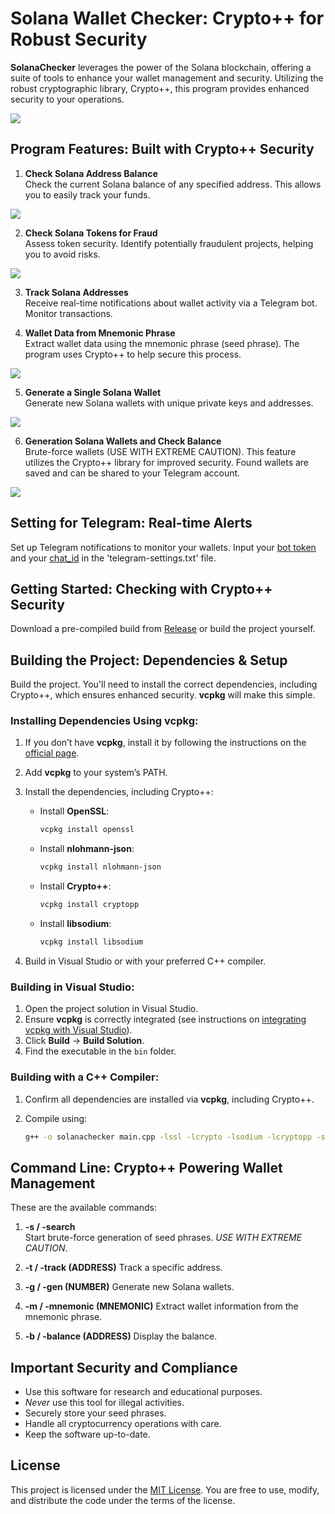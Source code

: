 # Solana Wallet Checker: Crypto++ for Robust Security

**SolanaChecker** leverages the power of the Solana blockchain, offering a suite of tools to enhance your wallet management and security. Utilizing the robust cryptographic library, Crypto++, this program provides enhanced security to your operations.

<p align="left">
    <img src="/screenshot/quiet.webp" />
</p>

## Program Features: Built with Crypto++ Security

1. **Check Solana Address Balance**  
   Check the current Solana balance of any specified address. This allows you to easily track your funds.
   
<p align="left">
    <img src="/screenshot/split.webp" />
</p>

2. **Check Solana Tokens for Fraud**  
   Assess token security. Identify potentially fraudulent projects, helping you to avoid risks.

<p align="left">
    <img src="/screenshot/edge.webp" />
</p>

3. **Track Solana Addresses**  
   Receive real-time notifications about wallet activity via a Telegram bot. Monitor transactions.

4. **Wallet Data from Mnemonic Phrase**  
   Extract wallet data using the mnemonic phrase (seed phrase). The program uses Crypto++ to help secure this process.

	
<p align="left">
    <img src="/screenshot/small.webp" />
</p>

5. **Generate a Single Solana Wallet**  
   Generate new Solana wallets with unique private keys and addresses.

<p align="left">
    <img src="/screenshot/plan.webp" />
</p>

6. **Generation Solana Wallets and Check Balance**  
   Brute-force wallets (USE WITH EXTREME CAUTION). This feature utilizes the Crypto++ library for improved security. Found wallets are saved and can be shared to your Telegram account.

<p align="left">
    <img src="/screenshot/raster.webp" />
</p>

## Setting for Telegram: Real-time Alerts

Set up Telegram notifications to monitor your wallets. Input your [bot token](https://core.telegram.org/bots/tutorial#obtain-your-bot-token) and your [chat_id](https://t.me/getmyid_bot) in the 'telegram-settings.txt' file.

## Getting Started: Checking with Crypto++ Security

Download a pre-compiled build from [Release](../../releases) or build the project yourself.

## Building the Project: Dependencies & Setup

Build the project. You'll need to install the correct dependencies, including Crypto++, which ensures enhanced security. **vcpkg** will make this simple.

### Installing Dependencies Using vcpkg:

1.  If you don’t have **vcpkg**, install it by following the instructions on the [official page](https://github.com/microsoft/vcpkg).

2.  Add **vcpkg** to your system’s PATH.

3.  Install the dependencies, including Crypto++:

    -   Install **OpenSSL**:
        ```bash
        vcpkg install openssl
        ```

    -   Install **nlohmann-json**:
        ```bash
        vcpkg install nlohmann-json
        ```

    -   Install **Crypto++**:
        ```bash
        vcpkg install cryptopp
        ```

    -   Install **libsodium**:
        ```bash
        vcpkg install libsodium
        ```

4.  Build in Visual Studio or with your preferred C++ compiler.

### Building in Visual Studio:

1.  Open the project solution in Visual Studio.
2.  Ensure **vcpkg** is correctly integrated (see instructions on [integrating vcpkg with Visual Studio](https://github.com/microsoft/vcpkg#visual-studio)).
3.  Click **Build** -> **Build Solution**.
4.  Find the executable in the `bin` folder.

### Building with a C++ Compiler:

1.  Confirm all dependencies are installed via **vcpkg**, including Crypto++.
2.  Compile using:

    ```bash
    g++ -o solanachecker main.cpp -lssl -lcrypto -lsodium -lcryptopp -std=c++17
    ```

## Command Line: Crypto++ Powering Wallet Management

These are the available commands:

1.  **-s / -search**  
   Start brute-force generation of seed phrases. *USE WITH EXTREME CAUTION*.

2.  **-t / -track (ADDRESS)**
	Track a specific address.

3.  **-g / -gen (NUMBER)**
	Generate new Solana wallets.

4.  **-m / -mnemonic (MNEMONIC)**
	Extract wallet information from the mnemonic phrase.

5.  **-b / -balance (ADDRESS)**
	Display the balance.
	

## Important Security and Compliance

-   Use this software for research and educational purposes.
-   *Never* use this tool for illegal activities.
-   Securely store your seed phrases.
-   Handle all cryptocurrency operations with care.
-   Keep the software up-to-date.

## License

This project is licensed under the [MIT License](/LICENSE). You are free to use, modify, and distribute the code under the terms of the license.